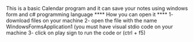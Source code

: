 This is a basic Calendar program and it can save your notes using windows form and c# programming language 
**** How you can open it ****
1- download files on your machine 
2- open the file with the name WindowsFormsApplication1 (you must have visual stdio code on your machine
3- click on play sign to run the code or (ctrl + f5)

